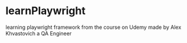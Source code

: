 # learnPlaywright

learning playwright framework from the course on Udemy made by Alex Khvastovich a QA Engineer
